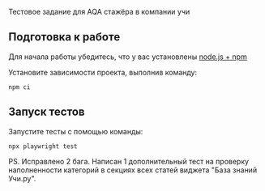 Тестовое задание для AQA стажёра в компании учи

Подготовка к работе
-------------------

Для начала работы убедитесь, что у вас установлены [node.js + npm](https://nodejs.org/en/download)

Установите зависимости проекта, выполнив команду:
```shell
npm ci
```

Запуск тестов
-------------

Запустите тесты с помощью команды:
```shell
npx playwright test
```

PS.
Исправлено 2 бага.
Написан 1 дополнительный тест на проверку наполненности категорий в секциях всех статей виджета "База знаний Учи.ру".
